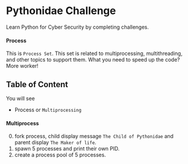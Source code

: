 # Pythonidae Challenge

Learn Python for Cyber Security by completing challenges.

#### Process

This is `Process Set`. This set is related to multiprocessing, multithreading, and other topics to support them. What you need to speed up the code? More worker!

## Table of Content

You will see

- Process or `Multiprocessing`

#### Multiprocess

0. fork process, child display message `The Child of Pythonidae` and parent display `The Maker of life`.
1. spawn 5 processes and print their own PID.
2. create a process pool of 5 processes.
